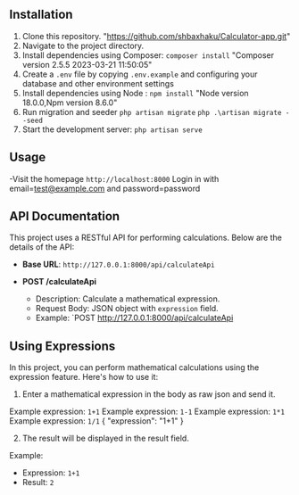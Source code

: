 ## Installation
1. Clone this repository.
    "https://github.com/shbaxhaku/Calculator-app.git"
2. Navigate to the project directory.
3. Install dependencies using Composer: `composer install`
    "Composer version 2.5.5 2023-03-21 11:50:05"
4. Create a `.env` file by copying `.env.example` and configuring your database and other environment settings
5. Install dependencies using Node : `npm install`
    "Node version 18.0.0,Npm version 8.6.0"
6. Run migration and seeder `php artisan migrate`
    `php .\artisan migrate --seed`
7. Start the development server: `php artisan serve`

## Usage
-Visit the homepage  `http://localhost:8000`
Login in with email=test@example.com and password=password


## API Documentation
This project uses a RESTful API for performing calculations. Below are the details of the API:

- **Base URL**: `http://127.0.0.1:8000/api/calculateApi`

- **POST /calculateApi**
    - Description: Calculate a mathematical expression.
    - Request Body: JSON object with `expression` field.
    - Example: `POST http://127.0.0.1:8000/api/calculateApi


## Using Expressions

In this project, you can perform mathematical calculations using the expression feature. Here's how to use it:

1. Enter a mathematical expression in the body as raw json and send it.

Example expression: `1+1`
Example expression: `1-1`
Example expression: `1*1`
Example expression: `1/1`
{
"expression": "1+1"
}

2. The result will be displayed in the result field.

Example:

- Expression: `1+1`
- Result: `2`
